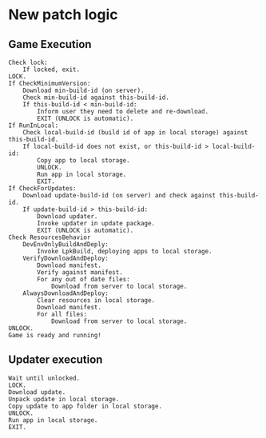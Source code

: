 # New patch logic

## Game Execution
	Check lock:
		If locked, exit.
	LOCK.
	If CheckMinimumVersion:
		Download min-build-id (on server).
		Check min-build-id against this-build-id.
		If this-build-id < min-build-id:
			Inform user they need to delete and re-download.
			EXIT (UNLOCK is automatic).
	If RunInLocal:
		Check local-build-id (build id of app in local storage) against this-build-id.
		If local-build-id does not exist, or this-build-id > local-build-id:
			Copy app to local storage.
			UNLOCK.
			Run app in local storage.
			EXIT.
	If CheckForUpdates:
		Download update-build-id (on server) and check against this-build-id.
		If update-build-id > this-build-id:
			Download updater.
			Invoke updater in update package.
			EXIT (UNLOCK is automatic).
	Check ResourcesBehavior
		DevEnvOnlyBuildAndDeply:
			Invoke LpkBuild, deploying apps to local storage.
		VerifyDownloadAndDeploy:
			Download manifest.
			Verify against manifest.
			For any out of date files:
				Download from server to local storage.
		AlwaysDownloadAndDeploy:
			Clear resources in local storage.
			Download manifest.
			For all files:
				Download from server to local storage.
	UNLOCK.
	Game is ready and running!

## Updater execution
	Wait until unlocked.
	LOCK.
	Download update.
	Unpack update in local storage.
	Copy update to app folder in local storage.
	UNLOCK.
	Run app in local storage.
	EXIT.
